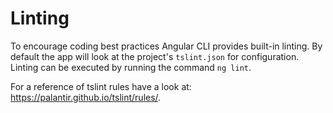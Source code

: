 # Linting

To encourage coding best practices Angular CLI provides built-in linting. By default the app will look at the project's `tslint.json` for configuration. Linting can be executed by running the command `ng lint`.

For a reference of tslint rules have a look at: https://palantir.github.io/tslint/rules/.
